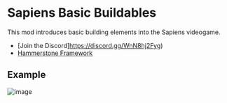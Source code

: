 # Sapiens Basic Buildables

This mod introduces basic building elements into the Sapiens videogame.
 - [Join the Discord]https://discord.gg/WnN8hj2Fyg)
 - [Hammerstone Framework](https://github.com/Sapiens-OSS/hammerstone-framework)
 
 ## Example
![image](https://user-images.githubusercontent.com/18729296/228086060-578ed23d-db8a-4324-a7ce-393ce709a343.png)
